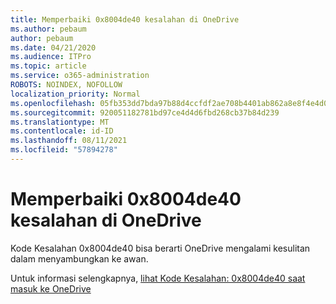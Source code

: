 ```yaml
---
title: Memperbaiki 0x8004de40 kesalahan di OneDrive
ms.author: pebaum
author: pebaum
ms.date: 04/21/2020
ms.audience: ITPro
ms.topic: article
ms.service: o365-administration
ROBOTS: NOINDEX, NOFOLLOW
localization_priority: Normal
ms.openlocfilehash: 05fb353dd7bda97b88d4ccfdf2ae708b4401ab862a8e8f4e4d0246b75011cad0
ms.sourcegitcommit: 920051182781bd97ce4d4d6fbd268cb37b84d239
ms.translationtype: MT
ms.contentlocale: id-ID
ms.lasthandoff: 08/11/2021
ms.locfileid: "57894278"
---
```

# <a name="fix-0x8004de40-error-in-onedrive"></a>Memperbaiki 0x8004de40 kesalahan di OneDrive

Kode Kesalahan 0x8004de40 bisa berarti OneDrive mengalami kesulitan dalam menyambungkan ke awan. 

Untuk informasi selengkapnya, [lihat Kode Kesalahan: 0x8004de40 saat masuk ke OneDrive](https://docs.microsoft.com/sharepoint/troubleshoot/administration/error-0x8004de40-in-onedrive)
